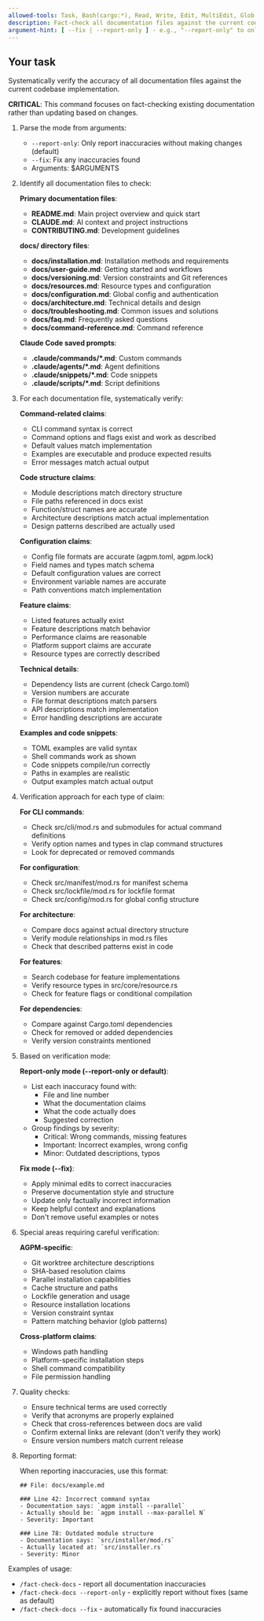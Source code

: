 ```yaml
---
allowed-tools: Task, Bash(cargo:*), Read, Write, Edit, MultiEdit, Glob, Grep, TodoWrite, WebSearch, WebFetch
description: Fact-check all documentation files against the current codebase implementation
argument-hint: [ --fix | --report-only ] - e.g., "--report-only" to only list inaccuracies without fixing
---
```


## Your task

Systematically verify the accuracy of all documentation files against the current codebase implementation.

**CRITICAL**: This command focuses on fact-checking existing documentation rather than updating based on changes.

1. Parse the mode from arguments:
   - `--report-only`: Only report inaccuracies without making changes (default)
   - `--fix`: Fix any inaccuracies found
   - Arguments: $ARGUMENTS

2. Identify all documentation files to check:

   **Primary documentation files**:
   - **README.md**: Main project overview and quick start
   - **CLAUDE.md**: AI context and project instructions
   - **CONTRIBUTING.md**: Development guidelines

   **docs/ directory files**:
   - **docs/installation.md**: Installation methods and requirements
   - **docs/user-guide.md**: Getting started and workflows
   - **docs/versioning.md**: Version constraints and Git references
   - **docs/resources.md**: Resource types and configuration
   - **docs/configuration.md**: Global config and authentication
   - **docs/architecture.md**: Technical details and design
   - **docs/troubleshooting.md**: Common issues and solutions
   - **docs/faq.md**: Frequently asked questions
   - **docs/command-reference.md**: Command reference

   **Claude Code saved prompts**:
   - **.claude/commands/*.md**: Custom commands
   - **.claude/agents/*.md**: Agent definitions
   - **.claude/snippets/*.md**: Code snippets
   - **.claude/scripts/*.md**: Script definitions

3. For each documentation file, systematically verify:

   **Command-related claims**:
   - CLI command syntax is correct
   - Command options and flags exist and work as described
   - Default values match implementation
   - Examples are executable and produce expected results
   - Error messages match actual output

   **Code structure claims**:
   - Module descriptions match directory structure
   - File paths referenced in docs exist
   - Function/struct names are accurate
   - Architecture descriptions match actual implementation
   - Design patterns described are actually used

   **Configuration claims**:
   - Config file formats are accurate (agpm.toml, agpm.lock)
   - Field names and types match schema
   - Default configuration values are correct
   - Environment variable names are accurate
   - Path conventions match implementation

   **Feature claims**:
   - Listed features actually exist
   - Feature descriptions match behavior
   - Performance claims are reasonable
   - Platform support claims are accurate
   - Resource types are correctly described

   **Technical details**:
   - Dependency lists are current (check Cargo.toml)
   - Version numbers are accurate
   - File format descriptions match parsers
   - API descriptions match implementation
   - Error handling descriptions are accurate

   **Examples and code snippets**:
   - TOML examples are valid syntax
   - Shell commands work as shown
   - Code snippets compile/run correctly
   - Paths in examples are realistic
   - Output examples match actual output

4. Verification approach for each type of claim:

   **For CLI commands**:
   - Check src/cli/mod.rs and submodules for actual command definitions
   - Verify option names and types in clap command structures
   - Look for deprecated or removed commands

   **For configuration**:
   - Check src/manifest/mod.rs for manifest schema
   - Check src/lockfile/mod.rs for lockfile format
   - Check src/config/mod.rs for global config structure

   **For architecture**:
   - Compare docs against actual directory structure
   - Verify module relationships in mod.rs files
   - Check that described patterns exist in code

   **For features**:
   - Search codebase for feature implementations
   - Verify resource types in src/core/resource.rs
   - Check for feature flags or conditional compilation

   **For dependencies**:
   - Compare against Cargo.toml dependencies
   - Check for removed or added dependencies
   - Verify version constraints mentioned

5. Based on verification mode:

   **Report-only mode (--report-only or default)**:
   - List each inaccuracy found with:
     * File and line number
     * What the documentation claims
     * What the code actually does
     * Suggested correction
   - Group findings by severity:
     * Critical: Wrong commands, missing features
     * Important: Incorrect examples, wrong config
     * Minor: Outdated descriptions, typos

   **Fix mode (--fix)**:
   - Apply minimal edits to correct inaccuracies
   - Preserve documentation style and structure
   - Update only factually incorrect information
   - Keep helpful context and explanations
   - Don't remove useful examples or notes

6. Special areas requiring careful verification:

   **AGPM-specific**:
   - Git worktree architecture descriptions
   - SHA-based resolution claims
   - Parallel installation capabilities
   - Cache structure and paths
   - Lockfile generation and usage
   - Resource installation locations
   - Version constraint syntax
   - Pattern matching behavior (glob patterns)

   **Cross-platform claims**:
   - Windows path handling
   - Platform-specific installation steps
   - Shell command compatibility
   - File permission handling

7. Quality checks:

   - Ensure technical terms are used correctly
   - Verify that acronyms are properly explained
   - Check that cross-references between docs are valid
   - Confirm external links are relevant (don't verify they work)
   - Ensure version numbers match current release

8. Reporting format:

   When reporting inaccuracies, use this format:
   ```
   ## File: docs/example.md

   ### Line 42: Incorrect command syntax
   - Documentation says: `agpm install --parallel`
   - Actually should be: `agpm install --max-parallel N`
   - Severity: Important

   ### Line 78: Outdated module structure
   - Documentation says: `src/installer/mod.rs`
   - Actually located at: `src/installer.rs`
   - Severity: Minor
   ```

Examples of usage:
- `/fact-check-docs` - report all documentation inaccuracies
- `/fact-check-docs --report-only` - explicitly report without fixes (same as default)
- `/fact-check-docs --fix` - automatically fix found inaccuracies
